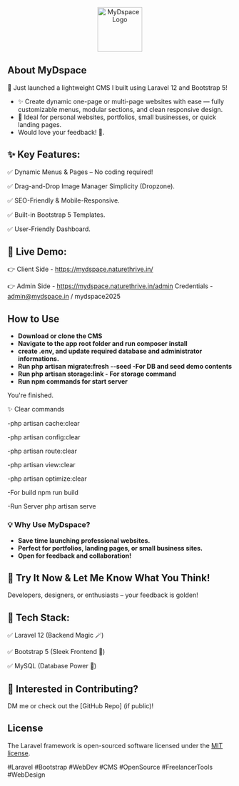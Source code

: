 <p align="center"><a href="https://laravel.com" target="_blank"><img src="https://mydspace.naturethrive.in/demo/logo.png" width="100" alt="MyDspace Logo"></a></p>


## About MyDspace

🚀 Just launched a lightweight CMS I built using Laravel 12 and Bootstrap 5!


- ✨ Create dynamic one-page or multi-page websites with ease — fully customizable menus, modular sections, and clean responsive design.
- 🔧 Ideal for personal websites, portfolios, small businesses, or quick landing pages.
- Would love your feedback! 💬.


## ✨ Key Features:

✅ Dynamic Menus & Pages – No coding required!

✅ Drag-and-Drop Image Manager Simplicity (Dropzone).

✅ SEO-Friendly & Mobile-Responsive.

✅ Built-in Bootstrap 5 Templates.

✅ User-Friendly Dashboard.


## 🔗 Live Demo:

👉 Client Side -  https://mydspace.naturethrive.in/

👉 Admin Side -  https://mydspace.naturethrive.in/admin
   Credentials -  admin@mydspace.in / mydspace2025


## How to Use

- **Download or clone the CMS**
- **Navigate to the app root folder and run composer install**
- **create .env, and update required database and administrator informations.**
- **Run php artisan migrate:fresh --seed -For DB and seed demo contents**
- **Run php artisan storage:link - For storage command**
- **Run  npm commands for start server**

You're finished.

✨ Clear commands

-php artisan cache:clear

-php artisan config:clear

-php artisan route:clear

-php artisan view:clear

-php artisan optimize:clear

-For build
 npm run build
 
-Run Server
 php artisan serve

### 💡 Why Use MyDspace?

- **Save time launching professional websites.**
- **Perfect for portfolios, landing pages, or small business sites.**
- **Open for feedback and collaboration!**


## 📢 Try It Now & Let Me Know What You Think!

Developers, designers, or enthusiasts – your feedback is golden!


## 🔧 Tech Stack:

✅ Laravel 12 (Backend Magic 🪄)

✅ Bootstrap 5 (Sleek Frontend 🎨)

✅ MySQL (Database Power 💾)


## 📩 Interested in Contributing?

DM me or check out the [GitHub Repo] (if public)!


## License

The Laravel framework is open-sourced software licensed under the [MIT license](https://opensource.org/licenses/MIT).


#Laravel #Bootstrap #WebDev #CMS #OpenSource #FreelancerTools #WebDesign


